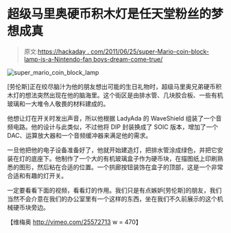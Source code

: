 # 超级马里奥硬币积木灯是任天堂粉丝的梦想成真

> 原文:[https://hackaday . com/2011/06/25/super-Mario-coin-block-lamp-is-a-Nintendo-fan boys-dream-come-true/](https://hackaday.com/2011/06/25/super-mario-coin-block-lamp-is-a-nintendo-fanboys-dream-come-true/)

![super_mario_coin_block_lamp](../Images/4487f60b1d73be2fff67200ba6ab9100.png "super_mario_coin_block_lamp")

[劳伦斯]正在绞尽脑汁为他的朋友想出可能的生日礼物时，超级马里奥兄弟硬币积木灯的想法突然出现在他的脑海里。这个街区是由排水管、几块胶合板、一些有机玻璃和一大堆令人敬畏的材料建成的。

他想让灯在开关时发出声音，所以他根据 LadyAda 的 WaveShield 组装了一个音频电路。他的设计与此类似，不过他将 DIP 封装换成了 SOIC 版本，增加了一个 DAC、运算放大器和一个音频缓冲器来满足他的需求。

一旦他把他的电子设备准备好了，他就开始建造灯，把排水管涂成绿色，并把它安装在灯的底座下。他制作了一个大的有机玻璃盒子作为硬币块，在描图纸上印刷熟悉的图形，然后粘在合适的位置。一个拱廊按钮装饰在盒子的顶部，这是一个非常合适和有趣的灯开关。

一定要看看下面的视频，看看灯的作用。我们只是有点嫉妒[劳伦斯]的朋友，我们当然不会介意在我们的办公室里有一个这样的东西，坐在我们不久前展示的这个机械硬币块旁边。

【维梅奥 http://vimeo.com/25572713 w = 470】